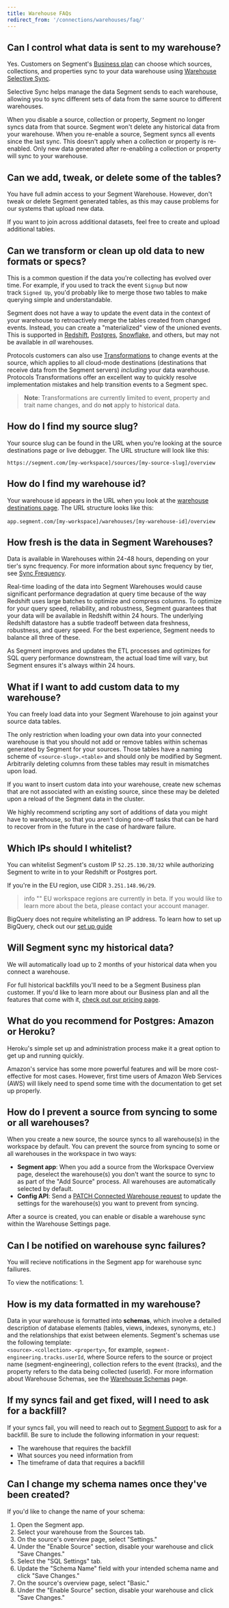 ```yaml
---
title: Warehouse FAQs
redirect_from: '/connections/warehouses/faq/'
---
```


## Can I control what data is sent to my warehouse?

Yes. Customers on Segment's [Business plan](https://segment.com/pricing) can choose which sources, collections, and properties sync to your data warehouse using [Warehouse Selective Sync](/docs/connections/storage/warehouses/warehouse-syncs/#warehouse-selective-sync).

Selective Sync helps manage the data Segment sends to each warehouse, allowing you to sync different sets of data from the same source to different warehouses.

When you disable a source, collection or property, Segment no longer syncs data from that source. Segment won't delete any historical data from your warehouse. When you re-enable a source, Segment syncs all events since the last sync. This doesn't apply when a collection or property is re-enabled. Only new data generated after re-enabling a collection or property will sync to your warehouse.

## Can we add, tweak, or delete some of the tables?

You have full admin access to your Segment Warehouse. However, don't tweak or delete Segment generated tables, as this may cause problems for our systems that upload new data.

If you want to join across additional datasets, feel free to create and upload additional tables.

## Can we transform or clean up old data to new formats or specs?

This is a common question if the data you're collecting has evolved over time. For example, if you used to track the event `Signup` but now track `Signed Up`, you'd probably like to merge those two tables to make querying simple and understandable.

Segment does not have a way to update the event data in the context of your warehouse to retroactively merge the tables created from changed events. Instead, you can create a "materialized" view of the unioned events. This is supported in [Redshift](https://docs.aws.amazon.com/redshift/latest/dg/r_CREATE_VIEW.html), [Postgres](https://www.postgresql.org/docs/9.3/rules-materializedviews.html), [Snowflake](https://docs.snowflake.net/manuals/sql-reference/sql/create-view.html), and others, but may not be available in _all_ warehouses.

Protocols customers can also use [Transformations](/docs/protocols/transform/) to change events at the source, which applies to all cloud-mode destinations (destinations that receive data from the Segment servers) _including_ your data warehouse. Protocols Transformations offer an excellent way to quickly resolve implementation mistakes and help transition events to a Segment spec.

> **Note**: Transformations are currently limited to event, property and trait name changes, and do **not** apply to historical data.


## How do I find my source slug?

Your source slug can be found in the URL when you're looking at the source destinations page or live debugger. The URL structure will look like this:

`https://segment.com/[my-workspace]/sources/[my-source-slug]/overview`


## How do I find my warehouse id?

Your warehouse id appears in the URL when you look at the [warehouse destinations page](https://app.segment.com/goto-my-workspace/warehouses/). The URL structure looks like this:

​​`app.segment.com/[my-workspace]/warehouses/[my-warehouse-id]/overview`


## How fresh is the data in Segment Warehouses?

Data is available in Warehouses within 24-48 hours, depending on your tier's sync frequency. For more information about sync frequency by tier, see [Sync Frequency](/docs/connections/storage/warehouses/warehouse-syncs/#sync-frequency).

Real-time loading of the data into Segment Warehouses would cause significant performance degradation at query time because of the way Redshift uses large batches to optimize and compress columns. To optimize for your query speed, reliability, and robustness, Segment guarantees that your data will be available in Redshift within 24 hours. The underlying Redshift datastore has a subtle tradeoff between data freshness, robustness, and query speed. For the best experience, Segment needs to balance all three of these.

As Segment improves and updates the ETL processes and optimizes for SQL query performance downstream, the actual load time will vary, but Segment ensures it's always within 24 hours.

## What if I want to add custom data to my warehouse?

You can freely load data into your Segment Warehouse to join against your source data tables.

The only restriction when loading your own data into your connected warehouse is that you should not add or remove tables within schemas generated by Segment for your sources. Those tables have a naming scheme of `<source-slug>.<table>` and should only be modified by Segment. Arbitrarily deleting columns from these tables may result in mismatches upon load.

If you want to insert custom data into your warehouse, create new schemas that are not associated with an existing source, since these may be deleted upon a reload of the Segment data in the cluster.

We highly recommend scripting any sort of additions of data you might have to warehouse, so that you aren't doing one-off tasks that can be hard to recover from in the future in the case of hardware failure.

## Which IPs should I whitelist?

You can whitelist Segment's custom IP `52.25.130.38/32` while authorizing Segment to write in to your Redshift or Postgres port.

If you're in the EU region, use CIDR `3.251.148.96/29`.

> info ""
> EU workspace regions are currently in beta. If you would like to learn more about the beta, please contact your account manager.

BigQuery does not require whitelisting an IP address. To learn how to set up BigQuery, check out our [set up guide](/docs/connections/storage/catalog/bigquery/#getting-started)


## Will Segment sync my historical data?

We will automatically load up to 2 months of your historical data when you connect a warehouse.

For full historical backfills you'll need to be a Segment Business plan customer. If you'd like to learn more about our Business plan and all the features that come with it, [check out our pricing page](https://segment.com/pricing).

## What do you recommend for Postgres: Amazon or Heroku?

Heroku's simple set up and administration process make it a great option to get up and running quickly.

Amazon's service has some more powerful features and will be more cost-effective for most cases. However, first time users of Amazon Web Services (AWS) will likely need to spend some time with the documentation to get set up properly.

## How do I prevent a source from syncing to some or all warehouses?

When you create a new source, the source syncs to all warehouse(s) in the workspace by default. You can prevent the source from syncing to some or all warehouses in the workspace in two ways:

- **Segment app**: When you add a source from the Workspace Overview page, deselect the warehouse(s) you don't want the source to sync to as part of the "Add Source" process. All warehouses are automatically selected by default.
- **Config API**: Send a [PATCH Connected Warehouse request](https://reference.segmentapis.com/?version=latest#ec12dae0-1a3e-4bd0-bf1c-840f43537ee2) to update the settings for the warehouse(s) you want to prevent from syncing.

After a source is created, you can enable or disable a warehouse sync within the Warehouse Settings page.

## Can I be notified on warehouse sync failures?

You will recieve notifications in the Segment app for warehouse sync failiures. 

To view the notifications:
1. 

## How is my data formatted in my warehouse?

Data in your warehouse is formatted into **schemas**, which involve a detailed description of database elements (tables, views, indexes, synonyms, etc.) and the relationships that exist between elements. Segment's schemas use the following template: <br/>`<source>.<collection>.<property>`, for example, `segment-engineering.tracks.userId`, where Source refers to the source or project name (segment-engineering), collection refers to the event (tracks), and the property refers to the data being collected (userId). For more information about Warehouse Schemas, see the [Warehouse Schemas](/docs/connections/storage/warehouses/schema) page.

## If my syncs fail and get fixed, will I need to ask for a backfill?

If your syncs fail, you will need to reach out to [Segment Support](https://segment.com/help/) to ask for a backfill. Be sure to include the following information in your request: 
- The warehouse that requires the backfill
- What sources you need information from
- The timeframe of data that requires a backfill

## Can I change my schema names once they've been created?

If you'd like to change the name of your schema:

1. Open the Segment app. 
2. Select your warehouse from the Sources tab. 
3. On the source's overview page, select "Settings."
4. Under the "Enable Source" section, disable your warehouse and click "Save Changes."   
5. Select the "SQL Settings" tab. 
6. Update the "Schema Name" field with your intended schema name and click "Save Changes."
7. On the source's overview page, select "Basic."
8. Under the "Enable Source" section, disable your warehouse and click "Save Changes."